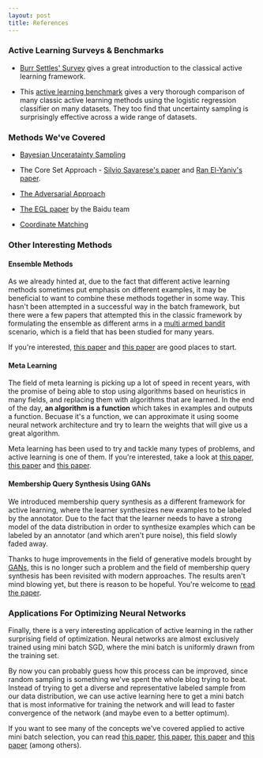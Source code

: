 ```yaml
---
layout: post
title: References
---
```


### Active Learning Surveys & Benchmarks
- [Burr Settles' Survey][survey] gives a great introduction to the classical active learning framework.

- This [active learning benchmark][logistic regression] gives a very thorough comparison of many classic active learning methods using the logistic regression classifier on many datasets. They too find that uncertainty sampling is surprisingly effective across a wide range of datasets.

### Methods We've Covered
- [Bayesian Unceratainty Sampling][bayesian]

- The Core Set Approach - [Silvio Savarese's paper][Silvio Core Set] and [Ran El-Yaniv's paper][Ran Core Set].

- [The Adversarial Approach][adversarial]

- [The EGL paper][egl] by the Baidu team

- [Coordinate Matching][coordinate]

### Other Interesting Methods

#### Ensemble Methods
As we already hinted at, due to the fact that different active learning methods sometimes put emphasis on different examples, it may be beneficial to want to combine these methods together in some way. This hasn't been attempted in a successful way in the batch framework, but there were a few papers that attempted this in the classic framework by formulating the ensemble as different arms in a [multi armed bandit][multi armed] scenario, which is a field that has been studied for many years.

If you're interested, [this paper][bandit1] and [this paper][bandit2] are good places to start.

#### Meta Learning
The field of meta learning is picking up a lot of speed in recent years, with the promise of being able to stop using algorithms based on heuristics in many fields, and replacing them with algorithms that are learned. In the end of the day, **an algorithm is a function** which takes in examples and outputs a function. Becuase it's a function, we can approximate it using soome neural network architecture and try to learn the weights that will give us a great algorithm.

Meta learning has been used to try and tackle many types of problems, and active learning is one of them. If you're interested, take a look at [this paper][meta1], [this paper][meta2] and [this paper][meta3].

#### Membership Query Synthesis Using GANs
We introduced membership query synthesis as a different framework for active learning, where the learner synthesizes new examples to be labeled by the annotator. Due to the fact that the learner needs to have a strong model of the data distribution in order to synthesize examples which can be labeled by an annotator (and which aren't pure noise), this field slowly faded away.

Thanks to huge improvements in the field of generative models brought by [GANs][gan], this is no longer such a problem and the field of membership query synthesis has been revisited with modern approaches. The results aren't mind blowing yet, but there is reason to be hopeful. You're welcome to [read the paper][gan paper].

### Applications For Optimizing Neural Networks
Finally, there is a very interesting application of active learning in the rather surprising field of optimization. Neural networks are almost exclusively trained using mini batch SGD, where the mini batch is uniformly drawn from the training set.

By now you can probably guess how this process can be improved, since random sampling is something we've spent the whole blog trying to beat. Instead of trying to get a diverse and representative labeled sample from our data distribution, we can use active learning here to get a mini batch that is most informative for training the network and will lead to faster convergence of the network (and maybe even to a better optimum).

If you want to see many of the concepts we've covered applied to active mini batch selection, you can read [this paper][batch1], [this paper][batch2], [this paper][batch3] and [this paper][batch4] (among others).



[survey]: http://burrsettles.com/pub/settles.activelearning.pdf
[logistic regression]: http://arxiv-export-lb.library.cornell.edu/pdf/1611.08618

[bayesian]: https://arxiv.org/pdf/1703.02910.pdf
[adversarial]: https://arxiv.org/pdf/1802.09841.pdf
[Ran Core Set]: https://arxiv.org/pdf/1711.00941.pdf
[Silvio Core Set]: https://arxiv.org/pdf/1708.00489.pdf
[egl]: https://arxiv.org/pdf/1612.03226.pdf
[coordinate]: https://icml.cc/2012/papers/607.pdf

[multi armed]: https://en.wikipedia.org/wiki/Multi-armed_bandit
[bandit1]: https://www.csie.ntu.edu.tw/~htlin/paper/doc/aaai15albl.pdf
[bandit2]: https://pdfs.semanticscholar.org/f761/2bb8aba0d7c6c3c90bb82da0d9df60768217.pdf

[meta1]: https://arxiv.org/pdf/1708.02383.pdf
[meta2]: https://arxiv.org/pdf/1706.08334.pdf
[meta3]: https://openreview.net/pdf?id=HJ4IhxZAb

[gan]: https://en.wikipedia.org/wiki/Generative_adversarial_network
[gan paper]: https://arxiv.org/pdf/1702.07956.pdf

[batch1]: https://arxiv.org/pdf/1511.06343.pdf
[batch2]: https://arxiv.org/pdf/1604.03540.pdf
[batch3]: https://arxiv.org/pdf/1704.07433.pdf
[batch4]: https://arxiv.org/pdf/1804.02772.pdf
